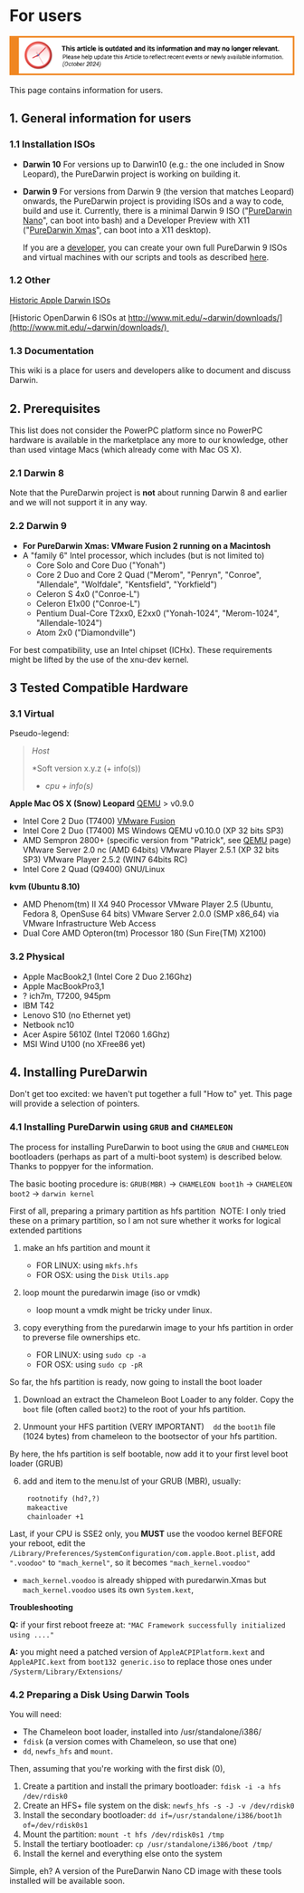 For users
=========

![This article is outdated and its information and may no longer relevant.](/img/notice/article-oudated-oct2024.svg)

This page contains information for users.

## 1. General information for users

### 1.1 Installation ISOs ###

* **Darwin 10**
For versions up to Darwin10 (e.g.: the one included in Snow Leopard), the PureDarwin project is working on building it.

* **Darwin 9**
For versions from Darwin 9 (the version that matches Leopard) onwards, the PureDarwin project is providing ISOs and a way to code, build and use it. Currently, there is a minimal Darwin 9 ISO ("[PureDarwin Nano](PureDarwin-Nano)", can boot into bash) and a Developer Preview with X11 ("[PureDarwin Xmas](Xmas)", can boot into a X11 desktop). 

    If you are a [developer](https://github.com/PureDarwin/PureDarwin/wiki/For-developers), you can create your own full PureDarwin 9 ISOs and virtual machines with our scripts and tools as described [here](PureDarwin_repository).

### 1.2 Other
[Historic Apple Darwin ISOs](http://opensource.apple.com/static/iso/)

[Historic OpenDarwin 6 ISOs at http://www.mit.edu/~darwin/downloads/](http://www.mit.edu/~darwin/downloads/) 

### 1.3 Documentation

This wiki is a place for users and developers alike to document and discuss Darwin.

## 2. Prerequisites

This list does not consider the PowerPC platform since no PowerPC hardware is available in the marketplace any more to our knowledge, other than used vintage Macs (which already come with Mac OS X).

### 2.1 Darwin 8

Note that the PureDarwin project is **not** about running Darwin 8 and earlier and we will not support it in any way.

### 2.2 Darwin 9

  - **For PureDarwin Xmas: VMware Fusion 2 running on a Macintosh**
  - A "family 6" Intel processor, which includes (but is not limited to)
    - Core Solo and Core Duo ("Yonah")
    - Core 2 Duo and Core 2 Quad ("Merom", "Penryn", "Conroe", "Allendale", "Wolfdale", "Kentsfield", "Yorkfield")
    - Celeron S 4x0 ("Conroe-L")
    - Celeron E1x00 ("Conroe-L")
    - Pentium Dual-Core T2xx0, E2xx0 ("Yonah-1024", "Merom-1024", "Allendale-1024")
    - Atom 2x0 ("Diamondville")

For best compatibility, use an Intel chipset (ICHx). These requirements might be lifted by the use of the xnu-dev kernel.

## 3 Tested Compatible Hardware

### 3.1 Virtual

Pseudo-legend:

> *Host*
>
> *Soft version x.y.z (+ info(s))
> -   *cpu + info(s)*

**Apple Mac OS X (Snow) Leopard**
[QEMU](QEMU) > v0.9.0
-   Intel Core 2 Duo (T7400)
[VMware Fusion](VMware)
-   Intel Core 2 Duo (T7400)
MS Windows
QEMU v0.10.0 (XP 32 bits SP3)
-   AMD Sempron 2800+ (specific version from "Patrick", see [QEMU](QEMU) page)
VMware Server 2.0 nc (AMD 64bits)
VMware Player 2.5.1 (XP 32 bits SP3)
VMware Player 2.5.2 (WIN7 64bits RC)
-   Intel Core 2 Quad (Q9400)
GNU/Linux

**kvm (Ubuntu 8.10)**
-   AMD Phenom(tm) II X4 940 Processor
VMware Player 2.5 (Ubuntu, Fedora 8, OpenSuse 64 bits)
VMware Server 2.0.0 (SMP x86_64) via VMware Infrastructure Web Access
-   Dual Core AMD Opteron(tm) Processor 180 (Sun Fire(TM) X2100)


### 3.2 Physical

-   Apple MacBook2,1 (Intel Core 2 Duo 2.16Ghz)
-   Apple MacBookPro3,1
-   ? ich7m, T7200, 945pm
-   IBM T42
-   Lenovo S10 (no Ethernet yet)
-   Netbook nc10
-   Acer Aspire 5610Z (Intel T2060 1.6Ghz)
-   MSI Wind U100 (no XFree86 yet)

## 4. Installing PureDarwin

Don't get too excited: we haven't put together a full "How to" yet. This page will provide a selection of pointers.

### 4.1 Installing PureDarwin using `GRUB` and `CHAMELEON`

The process for installing PureDarwin to boot using the `GRUB` and `CHAMELEON` bootloaders (perhaps as part of a multi-boot system) is described below. Thanks to poppyer for the information.

The basic booting procedure is:
`GRUB(MBR)` -> `CHAMELEON boot1h` -> `CHAMELEON boot2` -> `darwin kernel`

First of all, preparing a primary partition as hfs partition 
NOTE: I only tried these on a primary partition, so I am not sure whether it works for logical extended partitions

1) make an hfs partition and mount it
   - FOR LINUX: using `mkfs.hfs`
   - FOR OSX: using the `Disk Utils.app`

2) loop mount the puredarwin image (iso or vmdk)
   - loop mount a vmdk might be tricky under linux.

3) copy everything from the puredarwin image to your hfs partition in order to preverse file ownerships etc.
   - FOR LINUX: using `sudo cp -a`
   - FOR OSX: using `sudo cp -pR`

So far, the hfs partition is ready, now going to install the boot loader

1) Download an extract the Chameleon Boot Loader to any folder. Copy the `boot` file (often called `boot2`) to the root of your hfs partition.

2) Unmount your HFS partition (VERY IMPORTANT)
   `dd` the `boot1h` file (1024 bytes) from chameleon to the bootsector of your hfs partition.

By here, the hfs partition is self bootable, now add it to your first level boot loader (GRUB)

6) add and item to the menu.lst of your GRUB (MBR), usually:

        rootnotify (hd?,?)
        makeactive
        chainloader +1

Last, if your CPU is SSE2 only, you **MUST** use the voodoo kernel
BEFORE your reboot, edit the 
`/Library/Preferences/SystemConfiguration/com.apple.Boot.plist`,
add `".voodoo"` to `"mach_kernel"`, so it becomes `"mach_kernel.voodoo"`

- `mach_kernel.voodoo` is already shipped with puredarwin.Xmas
but `mach_kernel.voodoo` uses its own `System.kext`,

**Troubleshooting**

**Q:** if your first reboot freeze at: `"MAC Framework successfully initialized using ...."`

**A:** you might need a patched version of `AppleACPIPlatform.kext` and `AppleAPIC.kext` from `boot132 generic.iso` to replace those ones under `/Systerm/Library/Extensions/`

### 4.2 Preparing a Disk Using Darwin Tools
You will need:
-   The Chameleon boot loader, installed into /usr/standalone/i386/ 
-   `fdisk` (a version comes with Chameleon, so use that one)
-   `dd`, `newfs_hfs` and `mount`.


Then, assuming that you're working with the first disk (0),
1.  Create a partition and install the primary bootloader: `fdisk -i -a hfs /dev/rdisk0`
2.  Create an HFS+ file system on the disk: `newfs_hfs -s -J -v /dev/rdisk0`
3.  Install the secondary bootloader: `dd if=/usr/standalone/i386/boot1h of=/dev/rdisk0s1`
4.  Mount the partition: `mount -t hfs /dev/rdisk0s1 /tmp`
5.  Install the tertiary bootloader: `cp /usr/standalone/i386/boot /tmp/`
6.  Install the kernel and everything else onto the system
   
Simple, eh? A version of the PureDarwin Nano CD image with these tools installed will be available soon.

